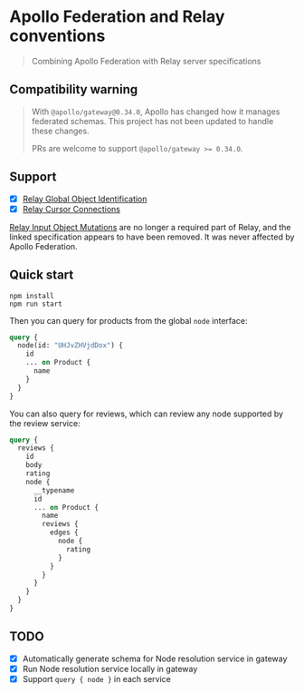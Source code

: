 # Apollo Federation and Relay conventions

> Combining Apollo Federation with Relay server specifications

## Compatibility warning

> With `@apollo/gateway@0.34.0`, Apollo has changed how it manages federated schemas.
> This project has not been updated to handle these changes.
>
> PRs are welcome to support `@apollo/gateway >= 0.34.0`.

## Support

- [x] [Relay Global Object Identification]
- [x] [Relay Cursor Connections]

[Relay Input Object Mutations] are no longer a required part of Relay,
and the linked specification appears to have been removed.
It was never affected by Apollo Federation.

## Quick start

```shell
npm install
npm run start
```

Then you can query for products from the global `node` interface:

```graphql
query {
  node(id: "UHJvZHVjdDox") {
    id
    ... on Product {
      name
    }
  }
}
```

You can also query for reviews, which can review any node supported by the review service:

```graphql
query {
  reviews {
    id
    body
    rating
    node {
      __typename
      id
      ... on Product {
        name
        reviews {
          edges {
            node {
              rating
            }
          }
        }
      }
    }
  }
}
```

## TODO

- [x] Automatically generate schema for Node resolution service in gateway
- [x] Run Node resolution service locally in gateway
- [x] Support `query { node }` in each service

[Relay Global Object Identification]: https://relay.dev/graphql/objectidentification.htm
[Relay Cursor Connections]: https://relay.dev/graphql/connections.htm
[Relay Input Object Mutations]: https://relay.dev/graphql/mutations.htm
